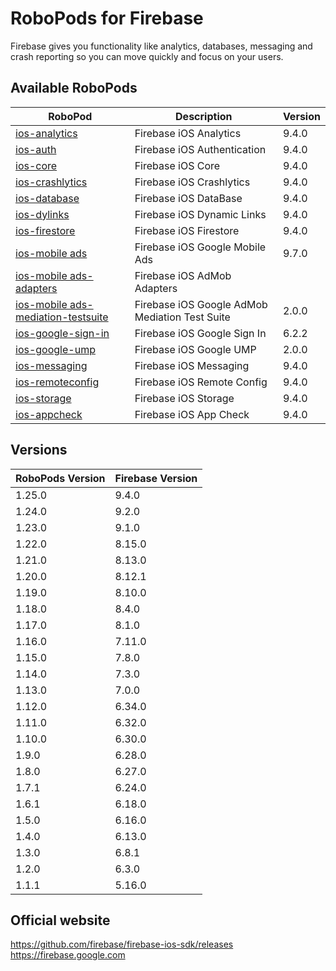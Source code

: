 # RoboPods for Firebase

Firebase gives you functionality like analytics, databases, messaging and crash reporting so you can move quickly and focus on your users.

## Available RoboPods

| RoboPod                                                                          | Description                                    | Version |
|----------------------------------------------------------------------------------|------------------------------------------------|---------|
| [ios-analytics](ios-analytics/)                                                  | Firebase iOS Analytics                         | 9.4.0   |
| [ios-auth](ios-auth/)                                                            | Firebase iOS Authentication                    | 9.4.0   |
| [ios-core](ios-core/)                                                            | Firebase iOS Core                              | 9.4.0   |
| [ios-crashlytics](ios-crashlytics/)                                              | Firebase iOS Crashlytics                       | 9.4.0   |
| [ios-database](ios-database/)                                                    | Firebase iOS DataBase                          | 9.4.0   |
| [ios-dylinks](ios-dylinks/)                                                      | Firebase iOS Dynamic Links                     | 9.4.0   |
| [ios-firestore](ios-firestore/)                                                  | Firebase iOS Firestore                         | 9.4.0   |
| [ios-mobile ads](ios-google-mobile-ads/)                                         | Firebase iOS Google Mobile Ads                 | 9.7.0   |
| [ios-mobile ads-adapters](ios-google-mobile-ads-adapters/)                       | Firebase iOS AdMob Adapters                    |         |
| [ios-mobile ads-mediation-testsuite](ios-google-mobile-ads-mediation-testsuite/) | Firebase iOS Google AdMob Mediation Test Suite | 2.0.0   |
| [ios-google-sign-in](ios-google-sign-in/)                                        | Firebase iOS Google Sign In                    | 6.2.2   |
| [ios-google-ump](ios-google-ump/)                                                | Firebase iOS Google UMP                        | 2.0.0   |
| [ios-messaging](ios-messaging/)                                                  | Firebase iOS Messaging                         | 9.4.0   |
| [ios-remoteconfig](ios-remoteconfig/)                                            | Firebase iOS Remote Config                     | 9.4.0   |
| [ios-storage](ios-storage/)                                                      | Firebase iOS Storage                           | 9.4.0   |
| [ios-appcheck](ios-appcheck/)                                                    | Firebase iOS App Check                         | 9.4.0   |

## Versions

| RoboPods Version | Firebase Version |
|------------------|------------------|
| 1.25.0           | 9.4.0            |
| 1.24.0           | 9.2.0            |
| 1.23.0           | 9.1.0            |
| 1.22.0           | 8.15.0           |
| 1.21.0           | 8.13.0           |
| 1.20.0           | 8.12.1           |
| 1.19.0           | 8.10.0           |
| 1.18.0           | 8.4.0            |
| 1.17.0           | 8.1.0            |
| 1.16.0           | 7.11.0           |
| 1.15.0           | 7.8.0            |
| 1.14.0           | 7.3.0            |
| 1.13.0           | 7.0.0            |
| 1.12.0           | 6.34.0           |
| 1.11.0           | 6.32.0           |
| 1.10.0           | 6.30.0           |
| 1.9.0            | 6.28.0           |
| 1.8.0            | 6.27.0           |
| 1.7.1            | 6.24.0           |
| 1.6.1            | 6.18.0           |
| 1.5.0            | 6.16.0           |
| 1.4.0            | 6.13.0           |
| 1.3.0            | 6.8.1            |
| 1.2.0            | 6.3.0            |
| 1.1.1            | 5.16.0           |

## Official website

https://github.com/firebase/firebase-ios-sdk/releases
https://firebase.google.com